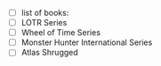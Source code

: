 - [ ] list of books:
- [ ] LOTR Series
- [ ] Wheel of Time Series
- [ ] Monster Hunter International Series
- [ ] Atlas Shrugged
